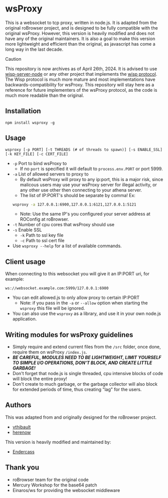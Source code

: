 wsProxy
=======
This is a websocket to tcp proxy, written in node.js. It is adapted from the original roBrowser project, and is designed to be fully compatible with the original wsProxy. However, this version is heavily modified and does not have any of the original maintainers. It is also a goal to make this version more lightweight and efficient than the original, as javascript has come a long way in the last decade.

> [!CAUTION]  
> This repository is now archives as of April 26th, 2024. It is advised to use [wisp-server-node](https://github.com/MercuryWorkshop/wisp-server-node/tree/main) or any other project that implements the [wisp protocol](https://github.com/MercuryWorkshop/wisp-protocol?tab=readme-ov-file). The Wisp protocol is much more mature and most implementations have backwards-compatibility for wsProxy. This repository will stay here as a reference for future implementers of the wsProxy protocol, as the code is much more readable than the original.


Installation
----------
```
npm install wsproxy -g
```

Usage
----------

```
wsproxy [-p PORT] [-t THREADS (# of threads to spawn)] [-s ENABLE_SSL] [-k KEY_FILE] [-c CERT_FILE]
```
* `-p` Port to bind wsProxy to
	* If no `port` is specified it will default to `process.env.PORT` or port 5999.
* `-a` List of allowed servers to proxy to
	* By default wsProxy will proxy to any ip:port, this is a major risk, since malicous users may use your
	wsProxy server for illegal activity, or any other use other then connecting to your athena server.
	* The list of IP:PORT's should be separate by comma! Ex:
	```bash
	wsproxy -a 127.0.0.1:6900,127.0.0.1:6121,127.0.0.1:5121
	```
	* Note: Use the same IP's you configured your server address at ROConfig at roBrowser.
* `-t` Number of cpu cores that wsProxy should use
* `-s` Enable SSL
	* `-k` Path to ssl key file
	* `-c` Path to ssl cert file
* Use `wsproxy --help` for a list of available commands.


Client usage
----------
When connecting to this websocket you will give it an IP:PORT uri, for example:
```
ws://websocket.example.com:5999/127.0.0.1:6900
```
* You can edit allowed.js to only allow proxy to certain IP:PORT
	* Note: if you pass in the `-a` or `--allow` option when starting the `wsproxy` this file will be ignored.
* You can also use the `wsproxy` as a library, and use it in your own node.js application.

Writing modules for wsProxy guidelines
------------
* Simply require and extend current files from the `/src` folder, once done, require them on wsProxy `/index.js`.
* ***BE CAREFUL, MODULES NEED TO BE LIGHTWEIGHT, LIMIT YOURSELF TO SIMPLE I/O OPERATIONS, DON'T BLOCK, AND CREATE LITTLE GARBAGE!*** 
* Don't forget that node.js is single threaded, cpu intensive blocks of code will block the entire proxy!
* Don't create to much garbage, or the garbage collector will also block for extended periods of time, thus creating "lag" for the users.


Authors
---------
This was adapted from and originally designed for the roBrowser project.
- [vthibault](https://github.com/vthibault)
- [herenow](https://github.com/herenow)

This version is heavily modified and maintained by:
- [Endercass](https://github.com/Endercass)


Thank you
----------
- roBrowser team for the original code
- Mercury Workshop for the base64 patch
- Einaros/ws for providing the websocket middleware
